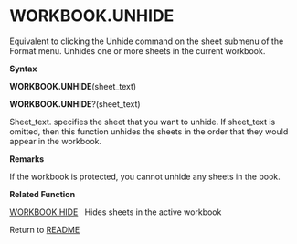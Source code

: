 # WORKBOOK.UNHIDE

Equivalent to clicking the Unhide command on the sheet submenu of the
Format menu. Unhides one or more sheets in the current workbook.

**Syntax**

**WORKBOOK.UNHIDE**(sheet\_text)

**WORKBOOK.UNHIDE**?(sheet\_text)

Sheet\_text. specifies the sheet that you want to unhide. If sheet\_text
is omitted, then this function unhides the sheets in the order that they
would appear in the workbook.

**Remarks**

If the workbook is protected, you cannot unhide any sheets in the book.

**Related Function**

[WORKBOOK.HIDE](WORKBOOK.HIDE.md)&nbsp;&nbsp;&nbsp;Hides sheets in the active workbook



Return to [README](README.md#W)

